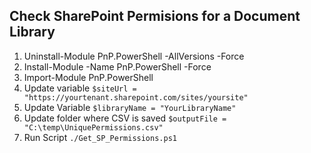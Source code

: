 ## Check SharePoint Permisions for a Document Library

1. Uninstall-Module PnP.PowerShell -AllVersions -Force
2. Install-Module -Name PnP.PowerShell -Force
3. Import-Module PnP.PowerShell
4. Update variable ```$siteUrl = "https://yourtenant.sharepoint.com/sites/yoursite"```
5. Update Variable ```$libraryName = "YourLibraryName"```
6. Update folder where CSV is saved  ```$outputFile = "C:\temp\UniquePermissions.csv"```
7. Run Script ```./Get_SP_Permissions.ps1```
